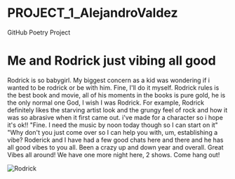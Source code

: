 # PROJECT_1_AlejandroValdez
GitHub Poetry Project
<!DOCTYPE html>
<html>
<head>
<link rel="stylesheet" href="mystyle.css">
</head>
<body>

<h1>Me and Rodrick just vibing all good</h1>
<p>Rodrick is so babygirl.                                                                                                                                                 
My biggest concern as a kid was wondering if i wanted to be rodrick or be with him.
                                                           Fine, I'll do it myself. 
                                           Rodrick rules is the best book and movie,
                                      all of his moments in the books is pure gold,
                                                       he is the only normal one
                                                      God, I wish I was Rodrick. 
                        For example, Rodrick definitely likes the starving artist look and the grungy feel of rock and how it was so abrasive when it first came out.
                                      i've made for a character so i hope it's ok!! 
"Fine. I need the music by noon today though so I can start on it"
"Why don't you just come over so I can help you with, um, establishing a vibe?
Roderick and I have had a few good chats here and there and he has all good vibes to you all.
Been a crazy up and down year and overall.
Great Vibes all around! We have one more night here, 2 shows. Come hang out!</p>

<img src="Rodrick.jpg" alt="Rodrick">

</body>
</html>
